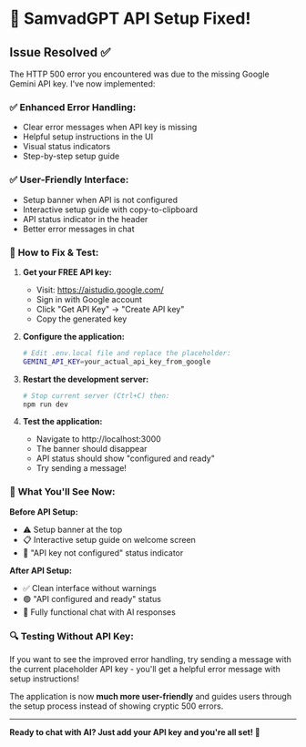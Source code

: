# 🔧 **SamvadGPT API Setup Fixed!** 

## Issue Resolved ✅

The HTTP 500 error you encountered was due to the missing Google Gemini API key. I've now implemented:

### ✅ **Enhanced Error Handling:**
- Clear error messages when API key is missing
- Helpful setup instructions in the UI
- Visual status indicators
- Step-by-step setup guide

### ✅ **User-Friendly Interface:**
- Setup banner when API is not configured
- Interactive setup guide with copy-to-clipboard
- API status indicator in the header
- Better error messages in chat

### 🚀 **How to Fix & Test:**

1. **Get your FREE API key:**
   - Visit: https://aistudio.google.com/
   - Sign in with Google account
   - Click "Get API Key" → "Create API key" 
   - Copy the generated key

2. **Configure the application:**
   ```bash
   # Edit .env.local file and replace the placeholder:
   GEMINI_API_KEY=your_actual_api_key_from_google
   ```

3. **Restart the development server:**
   ```bash
   # Stop current server (Ctrl+C) then:
   npm run dev
   ```

4. **Test the application:**
   - Navigate to http://localhost:3000
   - The banner should disappear
   - API status should show "configured and ready"
   - Try sending a message!

### 🎯 **What You'll See Now:**

**Before API Setup:**
- ⚠️ Setup banner at the top
- 📋 Interactive setup guide on welcome screen
- 🔴 "API key not configured" status indicator

**After API Setup:**
- ✅ Clean interface without warnings
- 🟢 "API configured and ready" status
- 💬 Fully functional chat with AI responses

### 🔍 **Testing Without API Key:**

If you want to see the improved error handling, try sending a message with the current placeholder API key - you'll get a helpful error message with setup instructions!

The application is now **much more user-friendly** and guides users through the setup process instead of showing cryptic 500 errors.

---

**Ready to chat with AI? Just add your API key and you're all set! 🚀**

